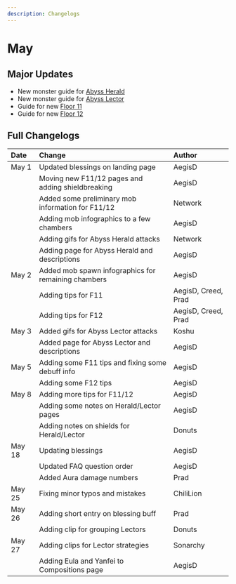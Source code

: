 ```yaml
---
description: Changelogs
---
```


# May

## Major Updates

* New monster guide for [Abyss Herald](../../monsters/abyss-order/abyss-herald.md)
* New monster guide for [Abyss Lector](../../monsters/abyss-order/abyss-lector.md)
* Guide for new [Floor 11](../../floors/spire/floor-11.md)
* Guide for new [Floor 12](../../floors/spire/floor-12.md)

## Full Changelogs

| Date | Change | Author |
| :--- | :--- | :--- |
| May 1 | Updated blessings on landing page | AegisD |
|  | Moving new F11/12 pages and adding shieldbreaking | AegisD |
|  | Added some preliminary mob information for F11/12 | Network |
|  | Adding mob infographics to a few chambers | AegisD |
|  | Adding gifs for Abyss Herald attacks | Network |
|  | Adding page for Abyss Herald and descriptions | AegisD |
| May 2 | Added mob spawn infographics for remaining chambers | AegisD |
|  | Adding tips for F11 | AegisD, Creed, Prad |
|  | Adding tips for F12 | AegisD, Creed, Prad |
| May 3 | Added gifs for Abyss Lector attacks | Koshu |
|  | Added page for Abyss Lector and descriptions | AegisD |
| May 5 | Adding some F11 tips and fixing some debuff info | AegisD |
|  | Adding some F12 tips | AegisD |
| May 8 | Adding more tips for F11/12 | AegisD |
|  | Adding some notes on Herald/Lector pages | AegisD |
|  | Adding notes on shields for Herald/Lector | Donuts |
| May 18 | Updating blessings | AegisD |
|  | Updated FAQ question order | AegisD |
|  | Added Aura damage numbers | Prad |
| May 25 | Fixing minor typos and mistakes | ChiliLion |
| May 26 | Adding short entry on blessing buff | Prad |
|  | Adding clip for grouping Lectors | Donuts |
| May 27 | Adding clips for Lector strategies | Sonarchy |
|  | Adding Eula and Yanfei to Compositions page | AegisD |



